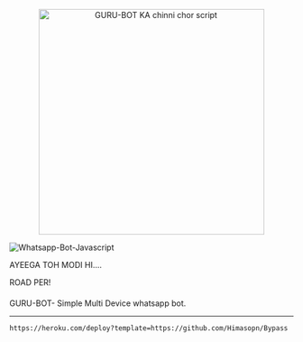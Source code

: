 <p align="center">
  <a href="https://wa.me/917002015750?text=HEY.....%F0%9F%8D%B7%E2%9C%A8%EF%B8%8F">
    <img alt="GURU-BOT KA chinni chor script" height="400" src="https://telegra.ph/file/6cc4f0763074e14bd8c16.jpg">
  </a>
</p>



<img title="Whatsapp-Bot-Javascript" src="https://img.shields.io/badge/Javascript-363303?style=for-the-badge&logo=javascript&logoColor=c6c631"></img>
</p> AYEEGA TOH MODI HI....


ROAD PER!

####  
GURU-BOT- Simple Multi Device whatsapp bot.

***

```
https://heroku.com/deploy?template=https://github.com/Himasopn/Bypass
